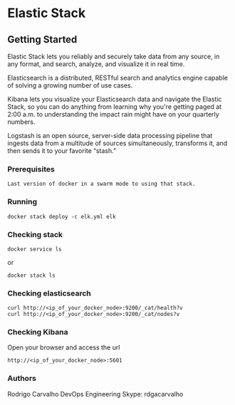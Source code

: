 # Elastic Stack

## Getting Started

Elastic Stack lets you reliably and securely take data from any source, in any format, and search, analyze, and visualize it in real time.

Elasticsearch is a distributed, RESTful search and analytics engine capable of solving a growing number of use cases. 

Kibana lets you visualize your Elasticsearch data and navigate the Elastic Stack, so you can do anything from learning why you're getting paged at 2:00 a.m. to understanding the impact rain might have on your quarterly numbers.

Logstash is an open source, server-side data processing pipeline that ingests data from a multitude of sources simultaneously, transforms it, and then sends it to your favorite “stash.”

### Prerequisites

```
Last version of docker in a swarm mode to using that stack.
```

### Running
```
docker stack deploy -c elk.yml elk
```

### Checking stack
```
docker service ls
```
or
```
docker stack ls
```

### Checking elasticsearch
```
curl http://<ip_of_your_docker_node>:9200/_cat/health?v
curl http://<ip_of_your_docker_node>:9200/_cat/nodes?v
```

### Checking Kibana
Open your browser and access the url
```
http://<ip_of_your_docker_node>:5601
```

### Authors
Rodrigo Carvalho
DevOps Engineering
Skype: rdgacarvalho